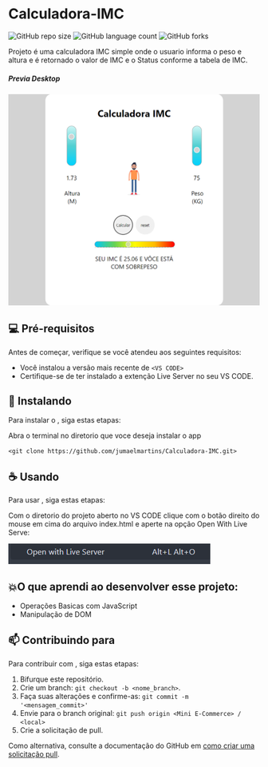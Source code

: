 # Calculadora-IMC

![GitHub repo size](https://img.shields.io/github/repo-size/jumaelmartins/Calculadora-IMC?style=for-the-badge)
![GitHub language count](https://img.shields.io/github/languages/count/jumaelmartins/Calculadora-IMC?style=for-the-badge)
![GitHub forks](https://img.shields.io/github/forks/jumaelmartins/Calculadora-IMC?style=for-the-badge)

Projeto é uma calculadora IMC simple onde o usuario informa o peso e altura e é retornado o valor de IMC e o Status conforme a tabela de IMC.

##### Previa Desktop
![Screenshot Desktop](./screenshot.png)

## 💻 Pré-requisitos

Antes de começar, verifique se você atendeu aos seguintes requisitos:

* Você instalou a versão mais recente de `<VS CODE>`
* Certifique-se de ter instalado a extenção Live Server no seu VS CODE.

## 🚀 Instalando <Mini E-Commerce>

Para instalar o <Calculadora-IMC>, siga estas etapas:

Abra o terminal no diretorio que voce deseja instalar o app
```
<git clone https://github.com/jumaelmartins/Calculadora-IMC.git>
```

## ☕ Usando <Calculadora-IMC>

Para usar <Calculadora-IMC>, siga estas etapas:

Com o diretorio do projeto aberto no VS CODE clique com o botão direito do mouse em cima do arquivo index.html e aperte na opção Open With Live Serve:

![tips](./tips-1.png)


## 💥O que aprendi ao desenvolver esse projeto:

- Operações Basicas com JavaScript
- Manipulação de DOM

## 📫 Contribuindo para <Mini E-Commerce>

Para contribuir com <Mini E-Commerce>, siga estas etapas:

1. Bifurque este repositório.
2. Crie um branch: `git checkout -b <nome_branch>`.
3. Faça suas alterações e confirme-as: `git commit -m '<mensagem_commit>'`
4. Envie para o branch original: `git push origin <Mini E-Commerce> / <local>`
5. Crie a solicitação de pull.

Como alternativa, consulte a documentação do GitHub em [como criar uma solicitação pull](https://help.github.com/en/github/collaborating-with-issues-and-pull-requests/creating-a-pull-request).

